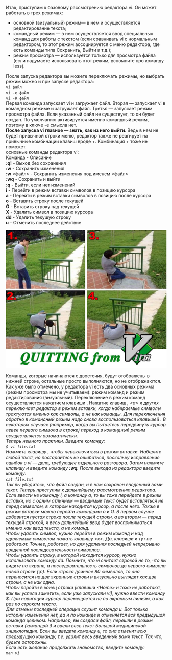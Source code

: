 Итак, приступим к базовому рассмотрению редактора vi. Он может работать в трех режимах:


* основной (визуальный) режим— в нем и осуществляется редактирование текста;
* командный режим — в нем осуществляется ввод специальных команд для работы с текстом (если сравнивать vi с нормальным редактором, то этот режим ассоциируется с меню редактора, где есть команды типа Сохранить, Выйти и т.д.);
* режим просмотра — используется только для просмотра файла (если надумаете использовать этот режим, вспомните про команду less).


После запуска редактора вы можете переключать режимы, но выбрать режим можно и при запуске редактора:  
`vi файл`  
`vi -е файл`  
`vi -R файл`  
Первая команда запускает vi и загружает файл. Вторая — запускает vi в командном режиме и загружает файл. Третья — запускает режим просмотра файла. Если указанный файл не существует, то он будет создан. По умолчанию активируется именно командный режим, поэтому в ключе -е смысла нет.  
**После запуска vi главное — знать, как из него выйти**. Ведь в нем не будет привычной строки меню, редактор также не реагирует на привычные комбинации клавиш вроде <Alt>+<X>. Комбинация <Ctrl>+<C> тоже не поможет.  
основные команды редактора vi:  
Команда - Описание  
**:q!** - Выход без сохранения  
**:w** - Сохранить изменения  
**:w** <файл> - Сохранить изменения под именем <файл>  
**:wq** - Сохранить и выйти  
**:q** - Выйти, если нет изменений  
**i** - Перейти в режим вставки символов в позицию курсора  
**а** - Перейти в режим вставки символов в позицию после курсора  
**о** - Вставить строку после текущей  
**O** - Вставить строку над текущей  
**X** - Удалить символ в позицию курсора  
**dd** - Удалить текущую строку  
**u** - Отменить последнее действие


![image.png](./images/vim-i-vi_1.png)


Команды, которые начинаются с двоеточия, будут отображены в нижней строке, остальные просто выполняются, но не отображаются. Как уже было отмечено, у редактора vi есть два основных режима (режим просмотра мы не учитываем): режим команд и режим редактирования (визуальный). Переключение в режим команд  
осуществляется нажатием клавиши <Esc>. Нажатие клавиш <i>, <а> и других переключает редактор в режим вставки, когда набираемые символы трактуются именно как символы, а не как команды. Для переключения обратно в командный режим надо снова воспользоваться клавишей <Esc>. В некоторых случаях (например, когда вы пытаетесь передвинуть курсор левее первого символа в строке) переход в командный режим осуществляется автоматически.  
Теперь немного практики. Введите команду:  
`$ vi file.txt`  
Нажмите клавишу <i>, чтобы переключиться в режим вставки. Наберите любой текст, но постарайтесь не ошибаться, поскольку исправление ошибок в vi — дело, требующее отдельного разговора. Затем нажмите клавишу <Esc> и введите команду **:wq**. После выхода из редактора введите команду:  
`cat file.txt`  
Так вы убедитесь, что файл создан, и в нем сохранен введенный вами текст. Теперь приступим к дальнейшему рассмотрению редактора. Если ввести не команду i, а команду а, то вы тоже перейдете в режим вставки, но с одним отличием — вводимый текст будет вставляться не перед символом, в котором находится курсор, а после него. Также в режим вставки можно перейти командами о и O. В первом случае добавится пустая строка после текущей строки, а во втором — перед текущей строкой, и весь дальнейший ввод будет восприниматься именно как ввод текста, а не команд.  
Чтобы удалить символ, нужно перейти в режим команд и над удаляемым символом нажать клавишу <х>. Да, клавиши <Backspace> и <Delete> тут не работают. Точнее, <Backspace> работает, но для удаления последней непрерывно введенной последовательности символов.   
Чтобы удалить строку, в которой находится курсор, нужно использовать команду dd. Помните, что vi считает строкой не то, что вы видите на экране, а последовательность символов до первого символа новой строки (\n). Если строка длиннее 80 символов, то она переносится на две экранные строки и визуально выглядит как две строки, а не как одна.  
Чтобы перейти в конец строки (клавиши <Ноmе> и <End> тоже не работают, как вы успели заметить, если уже запускали vi), нужно ввести команду $. При навигации курсор перемещается не по экранным линиям, а как раз по строкам текста.  
Для отмены последней операции служит команда u. Вот только истории изменений нет, да и по команде и отменяется вся предыдущая команда целиком. Например, вы создали файл, перешли в режим вставки (командой i) и ввели весь текст Большой медицинской энциклопедии. Если вы введете команду u, то она отменит всю предыдущую команду, т.е. удалит весь введенный вами текст. Так что, будьте осторожны.  
Если есть желание продолжить знакомство, введите команду:  
`man vi`

